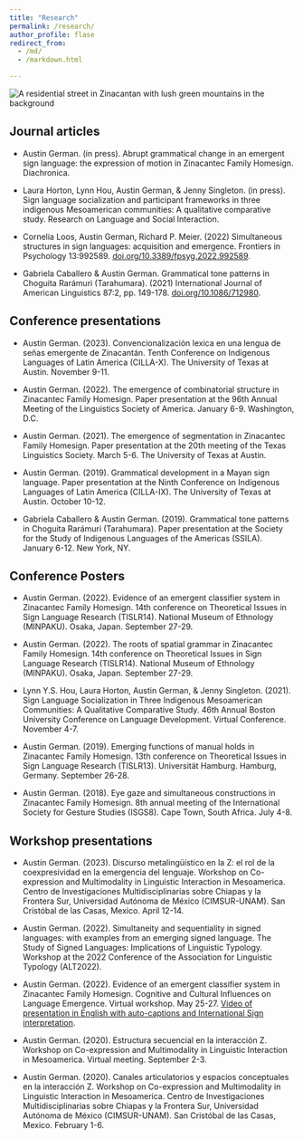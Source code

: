```yaml
---
title: "Research"
permalink: /research/
author_profile: flase
redirect_from: 
  - /md/
  - /markdown.html

---
```

![A residential street in Zinacantan with lush green mountains in the background](/images/Z_street)

## Journal articles
* Austin German. (in press). Abrupt grammatical change in an emergent sign language: the expression of motion in Zinacantec Family Homesign. Diachronica.

* Laura Horton, Lynn Hou, Austin German, & Jenny Singleton. (in press). Sign language socialization and participant frameworks in three indigenous Mesoamerican communities: A qualitative comparative study. Research on Language and Social Interaction.

* Cornelia Loos, Austin German, Richard P. Meier. (2022) Simultaneous structures in sign languages: acquisition and emergence. Frontiers in Psychology 13:992589. [doi.org/10.3389/fpsyg.2022.992589](http://dx.doi.org/10.3389/fpsyg.2022.992589).

* Gabriela Caballero & Austin German. Grammatical tone patterns in Choguita Rarámuri (Tarahumara). (2021) International Journal of American Linguistics 87:2, pp. 149-178. [doi.org/10.1086/712980](http://dx.doi.org/10.1086/712980).


## Conference presentations
* Austin German. (2023). Convencionalización lexica en una lengua de señas emergente de Zinacantán. Tenth Conference on Indigenous Languages of Latin America (CILLA-X). The University of Texas at Austin. November 9-11.

* Austin German. (2022). The emergence of combinatorial structure in Zinacantec Family Homesign. Paper presentation at the 96th Annual Meeting of the Linguistics Society of America. January 6-9. Washington, D.C.

* Austin German. (2021). The emergence of segmentation in Zinacantec Family Homesign. Paper presentation at the 20th meeting of the Texas Linguistics Society. March 5-6. The University of Texas at Austin.

* Austin German. (2019). Grammatical development in a Mayan sign language. Paper presentation at the Ninth Conference on Indigenous Languages of Latin America (CILLA-IX). The University of Texas at Austin. October 10-12.

* Gabriela Caballero & Austin German. (2019). Grammatical tone patterns in Choguita Rarámuri (Tarahumara). Paper presentation at the Society for the Study of Indigenous Languages of the 	Americas (SSILA). January 6-12. New York, NY.


## Conference Posters
* Austin German. (2022). Evidence of an emergent classifier system in Zinacantec Family Homesign. 14th conference on Theoretical Issues in Sign Language Research (TISLR14). National Museum of Ethnology (MINPAKU). Osaka, Japan. September 27-29.

* Austin German. (2022). The roots of spatial grammar in Zinacantec Family Homesign. 14th conference on Theoretical Issues in Sign Language Research (TISLR14). National Museum of Ethnology (MINPAKU). Osaka, Japan. September 27-29.

* Lynn Y.S. Hou, Laura Horton, Austin German, & Jenny Singleton. (2021). Sign Language Socialization in Three Indigenous Mesoamerican Communities: A Qualitative Comparative Study. 46th Annual Boston University Conference on Language Development. Virtual Conference. November 4-7.

* Austin German. (2019). Emerging functions of manual holds in Zinacantec Family Homesign. 13th conference on Theoretical Issues in Sign Language Research (TISLR13). Universität Hamburg. Hamburg, Germany. September 26-28.

* Austin German. (2018). Eye gaze and simultaneous constructions in Zinacantec Family Homesign. 8th annual meeting of the International Society for Gesture Studies (ISGS8). Cape Town, South Africa. July 4-8.

## Workshop presentations
* Austin German. (2023). Discurso metalingüístico en la Z: el rol de la coexpresividad en la emergencia del lenguaje. Workshop on Co-expression and Multimodality in Linguistic Interaction in Mesoamerica. Centro de Investigaciones Multidisciplinarias sobre Chiapas y la Frontera Sur, Universidad Autónoma de México (CIMSUR-UNAM). San Cristóbal de las Casas, Mexico. April 12-14.

* Austin German. (2022). Simultaneity and sequentiality in signed languages: with examples from an emerging signed language. The Study of Signed Languages: Implications of Linguistic Typology. Workshop at the 2022 Conference of the Association for Linguistic Typology (ALT2022).

* Austin German. (2022). Evidence of an emergent classifier system in Zinacantec Family Homesign. Cognitive and Cultural Influences on Language Emergence. Virtual workshop.  May 25-27. [Video of presentation in English with auto-captions and International Sign interpretation](https://youtu.be/urekHNrootE).

* Austin German. (2020). Estructura secuencial en la interacción Z. Workshop on Co-expression and Multimodality in Linguistic Interaction in Mesoamerica. Virtual meeting. September 2-3.

* Austin German. (2020). Canales articulatorios y espacios conceptuales en la interacción Z. Workshop on Co-expression and Multimodality in Linguistic Interaction in Mesoamerica. Centro de Investigaciones Multidisciplinarias sobre Chiapas y la Frontera Sur, Universidad Autónoma de México (CIMSUR-UNAM). San Cristóbal de las Casas, Mexico. February 1-6.


